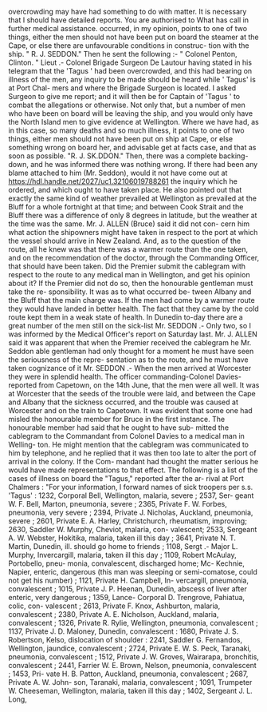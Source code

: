 overcrowding may have had something to do with matter. It is necessary that I should have detailed reports. You are authorised to What has call in further medical assistance. occurred, in my opinion, points to one of two things, either the men should not have been put on board the steamer at the Cape, or else there are unfavourable conditions in construc- tion with the ship. " R. J. SEDDON." Then he sent the following :- " Colonel Penton, Clinton. " Lieut .- Colonel Brigade Surgeon De Lautour having stated in his telegram that the 'Tagus ' had been overcrowded, and this had bearing on illness of the men, any inquiry to be made should be heard while ' Tagus' is at Port Chal- mers and where the Brigade Surgeon is located. I asked Surgeon to give me report; and it will then be for Captain of 'Tagus ' to combat the allegations or otherwise. Not only that, but a number of men who have been on board will be leaving the ship, and you would only have the North Island men to give evidence at Wellington. Where we have had, as in this case, so many deaths and so much illness, it points to one of two things, either men should not have been put on ship at Cape, or else something wrong on board her, and advisable get at facts case, and that as soon as possible. "R. J. SK.DDON." Then, there was a complete backing-down, and he was informed there was nothing wrong. If there had been any blame attached to him (Mr. Seddon), would it not have come out at https://hdl.handle.net/2027/uc1.32106019788261 the inquiry which he ordered, and which ought to have taken place. He also pointed out that exactly the same kind of weather prevailed at Wellington as prevailed at the Bluff for a whole fortnight at that time; and between Cook Strait and the Bluff there was a difference of only 8 degrees in latitude, but the weather at the time was the same. Mr. J. ALLEN (Bruce) said it did not con- cern him what action the shipowners might have taken in respect to the port at which the vessel should arrive in New Zealand. And, as to the question of the route, all he knew was that there was a warmer route than the one taken, and on the recommendation of the doctor, through the Commanding Officer, that should have been taken. Did the Premier submit the cablegram with respect to the route to any medical man in Wellington, and get his opinion about it? If the Premier did not do so, then the honourable gentleman must take the re- sponsibility. It was as to what occurred be- tween Albany and the Bluff that the main charge was. If the men had come by a warmer route they would have landed in better health. The fact that they came by the cold route kept them in a weak state of health. In Dunedin to-day there are a great number of the men still on the sick-list Mr. SEDDON .- Only two, so I was informed by the Medical Officer's report on Saturday last. Mr. J. ALLEN said it was apparent that when the Premier received the cablegram he Mr. Seddon able gentleman had only thought for a moment he must have seen the seriousness of the repre- sentation as to the route, and he must have taken cognizance of it Mr. SEDDON .- When the men arrived at Worcester they were in splendid health. The officer commanding-Colonel Davies-reported from Capetown, on the 14th June, that the men were all well. It was at Worcester that the seeds of the trouble were laid, and between the Cape and Albany that the sickness occurred, and the trouble was caused at Worcester and on the train to Capetown. It was evident that some one had misled the honourable member for Bruce in the first instance. The honourable member had said that he ought to have sub- mitted the cablegram to the Commandant from <!-- PageHeader="1" --> Colonel Davies to a medical man in Welling- ton. He might mention that the cablegram was communicated to him by telephone, and he replied that it was then too late to alter the port of arrival in the colony. If the Com- mandant had thought the matter serious he would have made representations to that effect. The following is a list of the cases of illness on board the "Tagus," reported after the ar- rival at Port Chalmers : "For your information, I forward names of sick troopers per s.s. 'Tagus' : 1232, Corporal Bell, Wellington, malaria, severe ; 2537, Ser- geant W. F. Bell, Marton, pneumonia, severe ; 2365, Private F. W. Forbes, pneumonia, very severe ; 2394, Private J. Nicholas, Auckland, pneumonia, severe ; 2601, Private E. A. Harley, Christchurch, rheumatism, improving; 2630, Saddler W. Murphy, Cheviot, malaria, con- valescent; 2533, Sergeant A. W. Webster, Hokitika, malaria, taken ill this day ; 3641, Private N. T. Martin, Dunedin, ill. should go home to friends ; 1108, Sergt .- Major L. Murphy, Invercargill, malaria, taken ill this day ; 1109, Robert McAulay, Portobello, pneu- monia, convalescent, discharged home; Mc- Kechnie, Napier, enteric, dangerous (this man was sleeping or semi-comatose, could not get his number) ; 1121, Private H. Campbell, In- vercargill, pneumonia, convalescent ; 1015, Private J. P. Heenan, Dunedin, abscess of liver after enteric, very dangerous ; 1359, Lance- Corporal D. Trengrove, Pahiatua, colic, con- valescent ; 2613, Private F. Knox, Ashburton, malaria, convalescent ; 2380, Private A. E. Nicholson, Auckland, malaria, convalescent ; 1326, Private R. Rylie, Wellington, pneumonia, convalescent ; 1137, Private J. D. Maloney, Dunedin, convalescent : 1680, Private J. S. Robertson, Kelso, dislocation of shoulder : 2241, Saddler G. Fernandos, Wellington, jaundice, convalescent ; 2724, Private E. W. S. Peck, Taranaki, pneumonia, convalescent ; 1512, Private J. W. Groves, Wairarapa, bronchitis, convalescent ; 2441, Farrier W. E. Brown, Nelson, pneumonia, convalescent ; 1453, Pri- vate H. B. Patton, Auckland, pneumonia, convalescent ; 2687, Private A. W. John- son, Taranaki, malaria, convalescent ; 1091, Trumpeter W. Cheeseman, Wellington, malaria, taken ill this day ; 1402, Sergeant J. L. Long, 